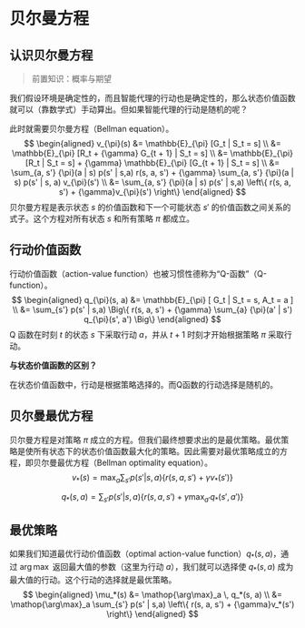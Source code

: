 # 贝尔曼方程

## 认识贝尔曼方程

> 前置知识：概率与期望

我们假设环境是确定性的，而且智能代理的行动也是确定性的，那么状态价值函数就可以（靠数学式）手动算出。但如果智能代理的行动是随机的呢？

此时就需要贝尔曼方程（Bellman equation）。
$$
\begin{aligned}
v_{\pi}(s) &= \mathbb{E}_{\pi} [G_t | S_t = s] \\
&= \mathbb{E}_{\pi} [R_t + {\gamma} G_{t + 1} | S_t = s] \\
&= \mathbb{E}_{\pi} [R_t | S_t = s] + {\gamma} \mathbb{E}_{\pi} [G_{t + 1} | S_t = s] \\
&= \sum_{a, s'} {\pi}(a | s) p(s' | s,a) r(s, a, s') + {\gamma} \sum_{a, s'} {\pi}(a | s) p(s' | s, a) v_{\pi}(s') \\
&= \sum_{a, s'} {\pi}(a | s) p(s' | s,a) \left\{ r(s, a, s') + {\gamma}v_{\pi}(s') \right\}
\end{aligned}
$$
贝尔曼方程是表示状态 $s$ 的价值函数和下一个可能状态 $s'$ 的价值函数之间关系的式子。这个方程对所有状态 $s$ 和所有策略 $\pi$ 都成立。

## 行动价值函数

行动价值函数（action-value function）也被习惯性德称为“Q-函数”（Q-function）。
$$
\begin{aligned}
q_{\pi}(s, a) &= \mathbb{E}_{\pi} [ G_t | S_t = s, A_t = a ] \\
&= \sum_{s'} p(s' | s,a) \Big\{ r(s, a, s') + {\gamma} \sum_{a} {\pi}(a' | s') q_{\pi}(s', a') \Big\}
\end{aligned}
$$
Q 函数在时刻 $t$ 的状态 $s$ 下采取行动 $a$，并从 $t+1$ 时刻才开始根据策略 $\pi$ 采取行动。

**与状态价值函数的区别？**

在状态价值函数中，行动是根据策略选择的。而Q函数的行动选择是随机的。

## 贝尔曼最优方程

贝尔曼方程是对策略 $π$ 成立的方程。但我们最终想要求出的是最优策略。最优策略是使所有状态下的状态价值函数最大化的策略。因此需要对最优策略成立的方程，即贝尔曼最优方程（Bellman optimality equation）。
$$
v_*(s) = \max_a \sum_{s'} p(s' | s,a) \left\{ r(s, a, s') + {\gamma}v_*(s') \right\}
$$

$$
q_*(s, a) = \sum_{s'} p(s' | s,a) \Big\{ r(s, a, s') + {\gamma} \max_{a'} q_*(s', a') \Big\}
$$

## 最优策略

如果我们知道最优行动价值函数（optimal action-value function）$q_{*}(s, a)$，通过 $\arg\max$ 返回最大值的参数（这里为行动 $a$），我们就可以选择使 $q_{*}(s, a)$ 成为最大值的行动。这个行动的选择就是最优策略。
$$
\begin{aligned}
\mu_*(s) &= \mathop{\arg\max}_a \, q_*(s, a) \\
&= \mathop{\arg\max}_a \sum_{s'} p(s' | s,a) \left\{ r(s, a, s') + {\gamma}v_*(s') \right\}
\end{aligned}
$$
